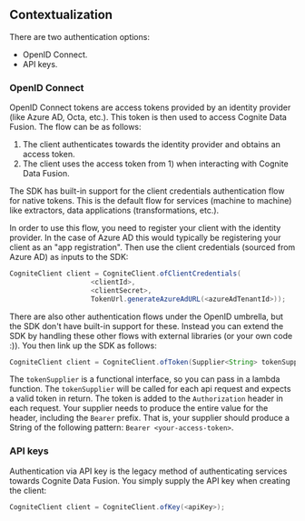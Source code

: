 ## Contextualization

There are two authentication options:
- OpenID Connect.
- API keys.

### OpenID Connect

OpenID Connect tokens are access tokens provided by an identity provider (like Azure AD, Octa, etc.). This token 
is then used to access Cognite Data Fusion. The flow can be as follows:
1) The client authenticates towards the identity provider and obtains an access token.
2) The client uses the access token from 1) when interacting with Cognite Data Fusion.

The SDK has built-in support for the client credentials authentication flow for native tokens. This is the 
default flow for services (machine to machine) like extractors, data applications (transformations, etc.). 

In order to use this flow, you need to register your client with the identity provider. In the case of Azure AD 
this would typically be registering your client as an "app registration". Then use the client credentials (sourced 
from Azure AD) as inputs to the SDK:
```java
CogniteClient client = CogniteClient.ofClientCredentials(
                    <clientId>,
                    <clientSecret>,
                    TokenUrl.generateAzureAdURL(<azureAdTenantId>));
```

There are also other authentication flows under the OpenID umbrella, but the SDK don't have built-in 
support for these. Instead you can extend the SDK by handling these other flows with external libraries
(or your own code :)). You then link up the SDK as follows:
```java
CogniteClient client = CogniteClient.ofToken(Supplier<String> tokenSupplier);
```
The `tokenSupplier` is a functional interface, so you can pass in a lambda function. The `tokenSupplier`
will be called for each api request and expects a valid token in return. The token is added to
the `Authorization` header in each request. Your supplier needs to produce the entire value for 
the header, including the `Bearer` prefix. That is, your supplier should produce a String
of the following pattern: `Bearer <your-access-token>`.

### API keys

Authentication via API key is the legacy method of authenticating services towards Cognite Data Fusion.
You simply supply the API key when creating the client:
```java
CogniteClient client = CogniteClient.ofKey(<apiKey>);
```